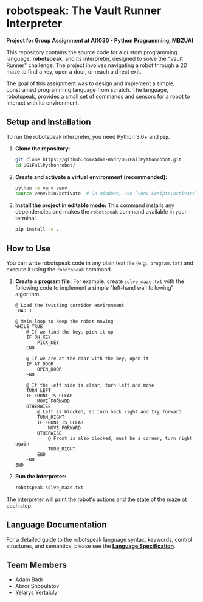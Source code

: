 # robotspeak: The Vault Runner Interpreter

**Project for Group Assignment at AI1030 - Python Programming, MBZUAI**

This repository contains the source code for a custom programming language, **robotspeak**, and its interpreter, designed to solve the "Vault Runner" challenge. The project involves navigating a robot through a 2D maze to find a key, open a door, or reach a direct exit.

The goal of this assignment was to design and implement a simple, constrained programming language from scratch. The language, robotspeak, provides a small set of commands and sensors for a robot to interact with its environment.

## Setup and Installation

To run the robotspeak interpreter, you need Python 3.6+ and `pip`.

1.  **Clone the repository:**
    ```bash
    git clone https://github.com/Adam-Badr/UG1FallPythonrobot.git
    cd UG1FallPythonrobot/
    ```

2.  **Create and activate a virtual environment (recommended):**
    ```bash
    python -m venv venv
    source venv/bin/activate  # On Windows, use `venv\Scripts\activate`
    ```

3.  **Install the project in editable mode:**
    This command installs any dependencies and makes the `robotspeak` command available in your terminal.
    ```bash
    pip install -e .
    ```

## How to Use

You can write robotspeak code in any plain text file (e.g., `program.txt`) and execute it using the `robotspeak` command.

1.  **Create a program file.** For example, create `solve_maze.txt` with the following code to implement a simple "left-hand wall following" algorithm:

    ```robotspeak
    @ Load the twisting corridor environment
    LOAD 1

    @ Main loop to keep the robot moving
    WHILE TRUE
        @ If we find the key, pick it up
        IF ON_KEY
            PICK_KEY
        END

        @ If we are at the door with the key, open it
        IF AT_DOOR
            OPEN_DOOR
        END

        @ If the left side is clear, turn left and move
        TURN_LEFT
        IF FRONT_IS_CLEAR
            MOVE_FORWARD
        OTHERWISE
            @ Left is blocked, so turn back right and try forward
            TURN_RIGHT
            IF FRONT_IS_CLEAR
                MOVE_FORWARD
            OTHERWISE
                @ Front is also blocked, must be a corner, turn right again
                TURN_RIGHT
            END
        END
    END
    ```

2.  **Run the interpreter:**
    ```bash
    robotspeak solve_maze.txt
    ```

The interpreter will print the robot's actions and the state of the maze at each step.

## Language Documentation

For a detailed guide to the robotspeak language syntax, keywords, control structures, and semantics, please see the **[Language Specification](docs/LANGUAGE_SPEC.md)**.

## Team Members
- Adam Badr
- Abror Shopulatov
- Yelarys Yertaiuly